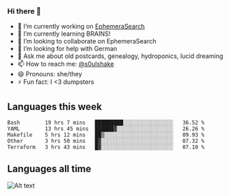 ### Hi there 👋

<!--
**soulshake/soulshake** is a ✨ _special_ ✨ repository because its `README.md` (this file) appears on your GitHub profile.

Here are some ideas to get you started:

- 🔭 I’m currently working on ...
- 🌱 I’m currently learning ...
- 👯 I’m looking to collaborate on ...
- 🤔 I’m looking for help with ...
- 💬 Ask me about ...
- 📫 How to reach me: ...
- 😄 Pronouns: ...
- ⚡ Fun fact: ...
-->


- 🔭 I’m currently working on [EphemeraSearch](https://www.ephemerasearch.com/)
- 🌱 I’m currently learning BRAINS!
- 👯 I’m looking to collaborate on EphemeraSearch
- 🤔 I’m looking for help with German
- 💬 Ask me about old postcards, genealogy, hydroponics, lucid dreaming
- 📫 How to reach me: [@s0ulshake](https://twitter.com/soulshake)
- 😄 Pronouns: she/they
- ⚡ Fun fact: I <3 dumpsters

## Languages this week

<!--START_SECTION:waka-->
```text
Bash        19 hrs 7 mins   █████████░░░░░░░░░░░░░░░░   36.52 % 
YAML        13 hrs 45 mins  ██████▓░░░░░░░░░░░░░░░░░░   26.26 % 
Makefile    5 hrs 12 mins   ██▒░░░░░░░░░░░░░░░░░░░░░░   09.93 % 
Other       3 hrs 50 mins   █▓░░░░░░░░░░░░░░░░░░░░░░░   07.32 % 
Terraform   3 hrs 43 mins   █▓░░░░░░░░░░░░░░░░░░░░░░░   07.10 % 
```
<!--END_SECTION:waka-->

## Languages all time
![Alt text](https://wakatime.com/share/@aj/6aa10b67-a5e9-4fb1-acaf-8692f4385172.svg)
